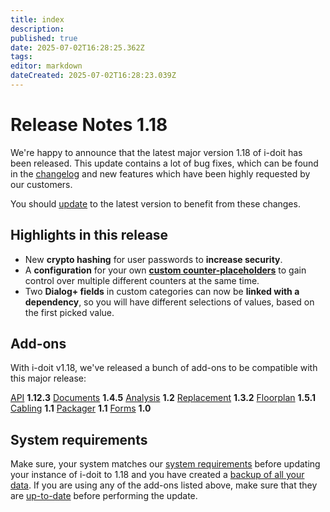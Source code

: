 ```yaml
---
title: index
description: 
published: true
date: 2025-07-02T16:28:25.362Z
tags: 
editor: markdown
dateCreated: 2025-07-02T16:28:23.039Z
---
```


# Release Notes 1.18

We're happy to announce that the latest major version 1.18 of i-doit has been released. This update contains a lot of bug fixes, which can be found in the [changelog](../release-notes-1.18/index.md) and new features which have been highly requested by our customers.

You should [update](../../../wartung-und-betrieb/update-einspielen.md) to the latest version to benefit from these changes.

Highlights in this release
--------------------------

*   New **crypto hashing** for user passwords to **increase security**.
*   A **configuration** for your own **[custom counter-placeholders](../../../administration/verwaltung/vordefinierte-inhalte/benutzerdefinierte-zaehler.md)** to gain control over multiple different counters at the same time.
*   Two **Dialog+ fields** in custom categories can now be **linked with a dependency**, so you will have different selections of values, based on the first picked value.

Add-ons
-------

With i-doit v1.18, we've released a bunch of add-ons to be compatible with this major release:

[API](../../../i-doit-add-ons/api/index.md) **1.12.3**
[Documents](../../../i-doit-add-ons/documents/index.md) **1.4.5**
[Analysis](../../../i-doit-add-ons/analysis.md) **1.2**
[Replacement](../../../i-doit-add-ons/replacement.md) **1.3.2**
[Floorplan](../../../i-doit-add-ons/floorplan.md) **1.5.1**
[Cabling](../../../i-doit-add-ons/cabling.md) **1.1**
[Packager](../../../i-doit-add-ons/add-on-packager.md) **1.1**
[Forms](../../../i-doit-add-ons/forms/index.md) **1.0**

System requirements
-------------------

Make sure, your system matches our [system requirements](../../../installation/systemvoraussetzungen.md) before updating your instance of i-doit to 1.18 and you have created a [backup of all your data](../../../wartung-und-betrieb/daten-sichern-und-wiederherstellen/index.md).
If you are using any of the add-ons listed above, make sure that they are [up-to-date](../../../i-doit-add-ons/index.md) before performing the update.
